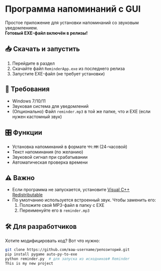 # Программа напоминаний с GUI

Простое приложение для установки напоминаний со звуковым уведомлением.  
**Готовый EXE-файл включён в релизы!**  

## 📥 Скачать и запустить
1. Перейдите в раздел 
2. Скачайте файл `ReminderApp.exe` из последнего релиза
3. Запустите EXE-файл (не требует установки)

## 🔧 Требования
- Windows 7/10/11
- Звуковая система для уведомлений
- (Опционально) Файл `reminder.mp3` в той же папке, что и EXE (если нужен кастомный звук)

## 🎛️ Функции
- Установка напоминаний в формате `ЧЧ:ММ` (24-часовой)
- Текст напоминания (по желанию)
- Звуковой сигнал при срабатывании
- Автоматическая проверка времени

## ⚠️ Важно
- Если программа не запускается, установите [Visual C++ Redistributable](https://aka.ms/vs/17/release/vc_redist.x64.exe)
- По умолчанию используется встроенный звук. Чтобы заменить его:
  1. Положите свой MP3-файл в папку с EXE
  2. Переименуйте его в `reminder.mp3`

## 🛠️ Для разработчиков
Хотите модифицировать код? Вот что нужно:
```bash
git clone https://github.com/ваш-username/репозиторий.git
pip install pygame auto-py-to-exe
python reminder.py  # для запуска из исходников# Reminder
This is my new project
